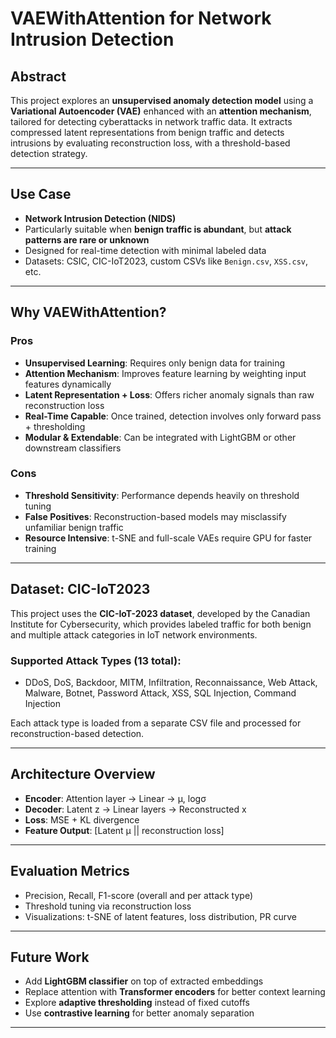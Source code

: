 
# VAEWithAttention for Network Intrusion Detection

##  Abstract

This project explores an **unsupervised anomaly detection model** using a **Variational Autoencoder (VAE)** enhanced with an **attention mechanism**, tailored for detecting cyberattacks in network traffic data. It extracts compressed latent representations from benign traffic and detects intrusions by evaluating reconstruction loss, with a threshold-based detection strategy.

---

##  Use Case

- **Network Intrusion Detection (NIDS)**
- Particularly suitable when **benign traffic is abundant**, but **attack patterns are rare or unknown**
- Designed for real-time detection with minimal labeled data
- Datasets: CSIC, CIC-IoT2023, custom CSVs like `Benign.csv`, `XSS.csv`, etc.

---

## Why VAEWithAttention?

###  Pros

- **Unsupervised Learning**: Requires only benign data for training
- **Attention Mechanism**: Improves feature learning by weighting input features dynamically
- **Latent Representation + Loss**: Offers richer anomaly signals than raw reconstruction loss
- **Real-Time Capable**: Once trained, detection involves only forward pass + thresholding
- **Modular & Extendable**: Can be integrated with LightGBM or other downstream classifiers

###  Cons

- **Threshold Sensitivity**: Performance depends heavily on threshold tuning
- **False Positives**: Reconstruction-based models may misclassify unfamiliar benign traffic
- **Resource Intensive**: t-SNE and full-scale VAEs require GPU for faster training


---

##  Dataset: CIC-IoT2023

This project uses the **CIC-IoT-2023 dataset**, developed by the Canadian Institute for Cybersecurity, 
which provides labeled traffic for both benign and multiple attack categories in IoT network environments.

###  Supported Attack Types (13 total):

- DDoS, DoS, Backdoor, MITM, Infiltration, Reconnaissance, Web Attack, Malware, Botnet, Password Attack, XSS, SQL Injection, Command Injection

Each attack type is loaded from a separate CSV file and processed for reconstruction-based detection.


---

##  Architecture Overview

- **Encoder**: Attention layer → Linear → µ, logσ
- **Decoder**: Latent z → Linear layers → Reconstructed x
- **Loss**: MSE + KL divergence
- **Feature Output**: [Latent µ || reconstruction loss]

---

##  Evaluation Metrics

- Precision, Recall, F1-score (overall and per attack type)
- Threshold tuning via reconstruction loss
- Visualizations: t-SNE of latent features, loss distribution, PR curve

---

##  Future Work

- Add **LightGBM classifier** on top of extracted embeddings
- Replace attention with **Transformer encoders** for better context learning
- Explore **adaptive thresholding** instead of fixed cutoffs
- Use **contrastive learning** for better anomaly separation

---


